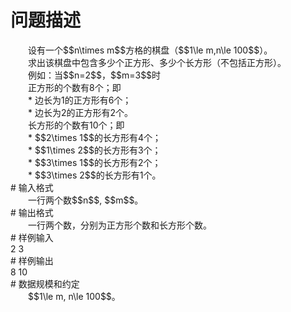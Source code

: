 <div id="pcont1" style="margin-top:20px; display:block;">

# 问题描述

<div class="pdcont">　　设有一个$$n\times m$$方格的棋盘（$$1\le m,n\le 100$$）。<br/>
　　求出该棋盘中包含多少个正方形、多少个长方形（不包括正方形）。<br/>
　　例如：当$$n=2$$，$$m=3$$时<br/>
　　正方形的个数有8个；即<br/>
　　* 边长为1的正方形有6个；<br/>
　　* 边长为2的正方形有2个。<br/>
　　长方形的个数有10个；即<br/>
　　* $$2\times 1$$的长方形有4个；<br/>
　　* $$1\times 2$$的长方形有3个；<br/>
　　* $$3\times 1$$的长方形有2个；<br/>
　　* $$3\times 2$$的长方形有1个。</div>
# 输入格式

<div class="pdcont">　　一行两个数$$n$$, $$m$$。</div>
# 输出格式

<div class="pdcont">　　一行两个数，分别为正方形个数和长方形个数。</div>
# 样例输入

<div class="pddata">2 3</div>
# 样例输出

<div class="pddata">8 10</div>
# 数据规模和约定

<div class="pdcont">　　$$1\le m, n\le 100$$。</div>

</div>